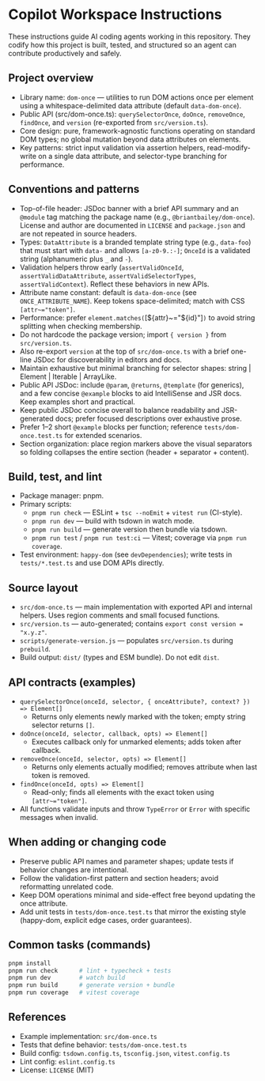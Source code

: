# Copilot Workspace Instructions

These instructions guide AI coding agents working in this repository. They codify how this project is built, tested, and structured so an agent can contribute productively and safely.

## Project overview

- Library name: `dom-once` — utilities to run DOM actions once per element using a whitespace-delimited data attribute (default `data-dom-once`).
- Public API (src/dom-once.ts): `querySelectorOnce`, `doOnce`, `removeOnce`, `findOnce`, and `version` (re-exported from `src/version.ts`).
- Core design: pure, framework-agnostic functions operating on standard DOM types; no global mutation beyond data attributes on elements.
- Key patterns: strict input validation via assertion helpers, read-modify-write on a single data attribute, and selector-type branching for performance.

## Conventions and patterns

- Top-of-file header: JSDoc banner with a brief API summary and an `@module` tag matching the package name (e.g., `@briantbailey/dom-once`). License and author are documented in `LICENSE` and `package.json` and are not repeated in source headers.
- Types: `DataAttribute` is a branded template string type (e.g., `data-foo`) that must start with `data-` and allows `[a-z0-9.:-]`; `OnceId` is a validated string (alphanumeric plus `_` and `-`).
- Validation helpers throw early (`assertValidOnceId`, `assertValidDataAttribute`, `assertValidSelectorTypes`, `assertValidContext`). Reflect these behaviors in new APIs.
- Attribute name constant: default is `data-dom-once` (see `ONCE_ATTRIBUTE_NAME`). Keep tokens space-delimited; match with CSS `[attr~="token"]`.
- Performance: prefer `element.matches(`[${attr}~="${id}"]`)` to avoid string splitting when checking membership.
- Do not hardcode the package version; import `{ version }` from `src/version.ts`.
- Also re-export `version` at the top of `src/dom-once.ts` with a brief one-line JSDoc for discoverability in editors and docs.
- Maintain exhaustive but minimal branching for selector shapes: string | Element | Iterable<Element> | ArrayLike<Element>.
- Public API JSDoc: include `@param`, `@returns`, `@template` (for generics), and a few concise `@example` blocks to aid IntelliSense and JSR docs. Keep examples short and practical.
- Keep public JSDoc concise overall to balance readability and JSR-generated docs; prefer focused descriptions over exhaustive prose.
- Prefer 1–2 short `@example` blocks per function; reference `tests/dom-once.test.ts` for extended scenarios.
- Section organization: place region markers above the visual separators so folding collapses the entire section (header + separator + content).

## Build, test, and lint

- Package manager: pnpm.
- Primary scripts:
  - `pnpm run check` — ESLint + `tsc --noEmit` + `vitest run` (CI-style).
  - `pnpm run dev` — build with tsdown in watch mode.
  - `pnpm run build` — generate version then bundle via tsdown.
  - `pnpm run test` / `pnpm run test:ci` — Vitest; coverage via `pnpm run coverage`.
- Test environment: `happy-dom` (see `devDependencies`); write tests in `tests/*.test.ts` and use DOM APIs directly.

## Source layout

- `src/dom-once.ts` — main implementation with exported API and internal helpers. Uses region comments and small focused functions.
- `src/version.ts` — auto-generated; contains `export const version = "x.y.z"`.
- `scripts/generate-version.js` — populates `src/version.ts` during `prebuild`.
- Build output: `dist/` (types and ESM bundle). Do not edit `dist`.

## API contracts (examples)

- `querySelectorOnce(onceId, selector, { onceAttribute?, context? }) => Element[]`
  - Returns only elements newly marked with the token; empty string selector returns `[]`.
- `doOnce(onceId, selector, callback, opts) => Element[]`
  - Executes callback only for unmarked elements; adds token after callback.
- `removeOnce(onceId, selector, opts) => Element[]`
  - Returns only elements actually modified; removes attribute when last token is removed.
- `findOnce(onceId, opts) => Element[]`
  - Read-only; finds all elements with the exact token using `[attr~="token"]`.
- All functions validate inputs and throw `TypeError` or `Error` with specific messages when invalid.

## When adding or changing code

- Preserve public API names and parameter shapes; update tests if behavior changes are intentional.
- Follow the validation-first pattern and section headers; avoid reformatting unrelated code.
- Keep DOM operations minimal and side-effect free beyond updating the once attribute.
- Add unit tests in `tests/dom-once.test.ts` that mirror the existing style (happy-dom, explicit edge cases, order guarantees).

## Common tasks (commands)

```bash
pnpm install
pnpm run check      # lint + typecheck + tests
pnpm run dev        # watch build
pnpm run build      # generate version + bundle
pnpm run coverage   # vitest coverage
```

## References

- Example implementation: `src/dom-once.ts`
- Tests that define behavior: `tests/dom-once.test.ts`
- Build config: `tsdown.config.ts`, `tsconfig.json`, `vitest.config.ts`
- Lint config: `eslint.config.ts`
- License: `LICENSE` (MIT)
